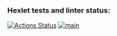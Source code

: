 ### Hexlet tests and linter status:

[![Actions Status](https://github.com/Xaz16/backend-project-lvl2/workflows/hexlet-check/badge.svg)](https://github.com/Xaz16/backend-project-lvl2/actions)
[![main](https://github.com/Xaz16/backend-project-lvl2/actions/workflows/main.yml/badge.svg?branch=main)](https://github.com/Xaz16/backend-project-lvl2/actions/workflows/main.yml)
